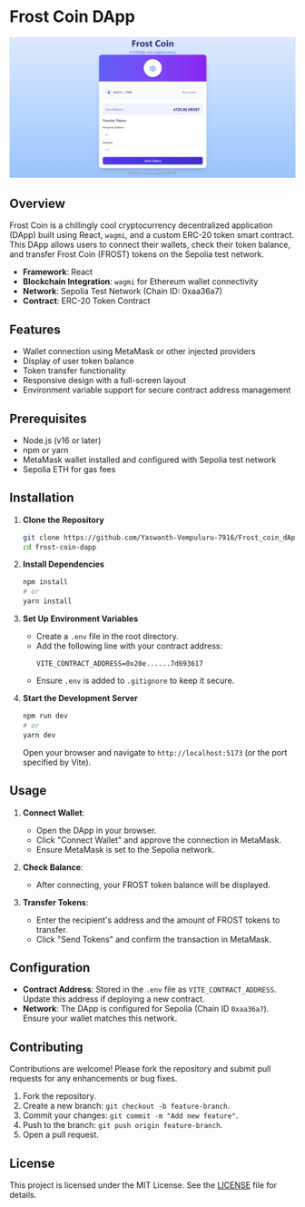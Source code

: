 # Frost Coin DApp

![FROST_COIN_UI](https://raw.githubusercontent.com/Yaswanth-Vempuluru-7916/Frost_coin_dApp/main/public/assets/images/frost_coin_ui.png)
## Overview

Frost Coin is a chillingly cool cryptocurrency decentralized application (DApp) built using React, `wagmi`, and a custom ERC-20 token smart contract. This DApp allows users to connect their wallets, check their token balance, and transfer Frost Coin (FROST) tokens on the Sepolia test network.

- **Framework**: React
- **Blockchain Integration**: `wagmi` for Ethereum wallet connectivity
- **Network**: Sepolia Test Network (Chain ID: 0xaa36a7)
- **Contract**: ERC-20 Token Contract

## Features
- Wallet connection using MetaMask or other injected providers
- Display of user token balance
- Token transfer functionality
- Responsive design with a full-screen layout
- Environment variable support for secure contract address management

## Prerequisites
- Node.js (v16 or later)
- npm or yarn
- MetaMask wallet installed and configured with Sepolia test network
- Sepolia ETH for gas fees

## Installation

1. **Clone the Repository**
   ```bash
   git clone https://github.com/Yaswanth-Vempuluru-7916/Frost_coin_dApp.git
   cd frost-coin-dapp
   ```

2. **Install Dependencies**
   ```bash
   npm install
   # or
   yarn install
   ```

3. **Set Up Environment Variables**
   - Create a `.env` file in the root directory.
   - Add the following line with your contract address:
     ```
     VITE_CONTRACT_ADDRESS=0x20e......7d693617
     ```
   - Ensure `.env` is added to `.gitignore` to keep it secure.

4. **Start the Development Server**
   ```bash
   npm run dev
   # or
   yarn dev
   ```
   Open your browser and navigate to `http://localhost:5173` (or the port specified by Vite).

## Usage
1. **Connect Wallet**:
   - Open the DApp in your browser.
   - Click "Connect Wallet" and approve the connection in MetaMask.
   - Ensure MetaMask is set to the Sepolia network.

2. **Check Balance**:
   - After connecting, your FROST token balance will be displayed.

3. **Transfer Tokens**:
   - Enter the recipient's address and the amount of FROST tokens to transfer.
   - Click "Send Tokens" and confirm the transaction in MetaMask.

## Configuration
- **Contract Address**: Stored in the `.env` file as `VITE_CONTRACT_ADDRESS`. Update this address if deploying a new contract.
- **Network**: The DApp is configured for Sepolia (Chain ID `0xaa36a7`). Ensure your wallet matches this network.

## Contributing
Contributions are welcome! Please fork the repository and submit pull requests for any enhancements or bug fixes.

1. Fork the repository.
2. Create a new branch: `git checkout -b feature-branch`.
3. Commit your changes: `git commit -m "Add new feature"`.
4. Push to the branch: `git push origin feature-branch`.
5. Open a pull request.

## License
This project is licensed under the MIT License. See the [LICENSE](LICENSE) file for details.
